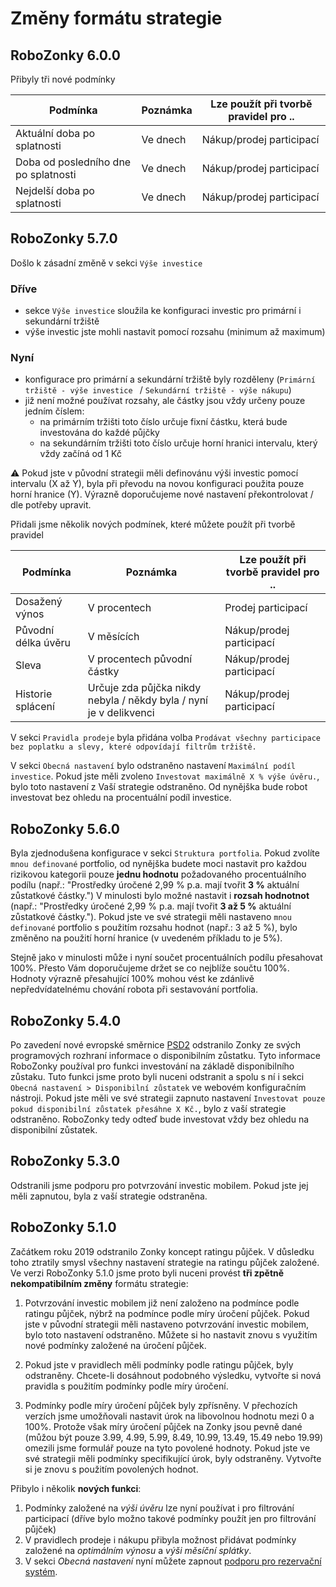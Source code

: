 # Změny formátu strategie

## RoboZonky 6.0.0

Přibyly tři nové podmínky

| Podmínka            | Poznámka | Lze použít při tvorbě pravidel pro .. |
| ------------------- | -------- | ------------------------------------- |
| Aktuální doba po splatnosti | Ve dnech |  Nákup/prodej participací |
| Doba od posledního dne po splatnosti | Ve dnech  | Nákup/prodej participací|
| Nejdelší doba po splatnosti | Ve dnech | Nákup/prodej participací|


## RoboZonky 5.7.0

Došlo k zásadní změně v sekci `Výše investice`

### Dříve
- sekce `Výše investice` sloužila ke konfiguraci investic pro primární i sekundární tržiště
- výše investic jste mohli nastavit pomocí rozsahu (minimum až maximum)

### Nyní
- konfigurace pro primární a sekundární tržiště byly rozděleny (`Primární tržiště - výše investice ` / `Sekundární tržiště - výše nákupu`)
- již není možné používat rozsahy, ale částky jsou vždy určeny pouze jedním číslem:
   - na primárním tržišti toto číslo určuje fixní částku, která bude investována do každé půjčky
   - na sekundárním tržišti toto číslo určuje horní hranici intervalu, který vždy začíná od 1 Kč
 
:warning: Pokud jste v původní strategii měli definovánu výši investic pomocí intervalu (X až Y), byla při převodu na
 novou konfiguraci použita pouze horní hranice (Y). Výrazně doporučujeme nové nastavení překontrolovat / dle potřeby upravit.

Přidali jsme několik nových podmínek, které můžete použít při tvorbě pravidel

| Podmínka            | Poznámka | Lze použít při tvorbě pravidel pro .. |
| ------------------- | -------- | ------------------------------------- |
| Dosažený výnos      | V procentech | Prodej participací |
| Původní délka úvěru | V měsících   | Nákup/prodej participací|
| Sleva               | V procentech původní částky | Nákup/prodej participací|
| Historie splácení   | Určuje zda půjčka nikdy nebyla / někdy byla / nyní je v delikvenci | Nákup/prodej participací|

V sekci `Pravidla prodeje` byla přidána volba `Prodávat všechny participace bez poplatku a slevy, které odpovídají filtrům tržiště.`

V sekci `Obecná nastavení` bylo odstraněno nastavení `Maximální podíl investice`.
Pokud jste měli zvoleno `Investovat maximálně X % výše úvěru.`, bylo toto nastavení z Vaší strategie odstraněno.
Od nynějška bude robot investovat bez ohledu na procentuální podíl investice.

## RoboZonky 5.6.0

Byla zjednodušena konfigurace v sekci `Struktura portfolia`. Pokud zvolíte `mnou definované` portfolio, 
od nynějška budete moci nastavit pro každou rizikovou kategorii pouze **jednu hodnotu** požadovaného procentuálního podílu 
(např.: "Prostředky úročené 2,99 % p.a. mají tvořit **3 %** aktuální zůstatkové částky.")
V minulosti bylo možné nastavit i **rozsah hodnotnot** (např.: "Prostředky úročené 2,99 % p.a. mají tvořit **3 až 5 %** aktuální zůstatkové částky.").
Pokud jste ve své strategii měli nastaveno `mnou definované` portfolio s použitím rozsahu hodnot (např.: 3 až 5 %),
 bylo změněno na použití horní hranice (v uvedeném příkladu to je 5%).

Stejně jako v minulosti může i nyní součet procentuálních podílu přesahovat 100%.
Přesto Vám doporučujeme držet se co nejblíže součtu 100%.
Hodnoty výrazně přesahující 100% mohou vést ke zdánlivě nepředvídatelnému chování robota při sestavování portfolia.

## RoboZonky 5.4.0

Po zavedení nové evropské směrnice [PSD2](https://cs.wikipedia.org/wiki/Sm%C4%9Brnice_PSD2) odstranilo 
Zonky ze svých programových rozhraní informace o disponibilním zůstatku.
Tyto informace RoboZonky používal pro funkci investování na základě disponibilního zůstaku.
Tuto funkci jsme proto byli nuceni odstranit a spolu s ní i sekci `Obecná nastavení > Disponibilní zůstatek` ve webovém konfiguračním nástroji.
Pokud jste měli ve své strategii zapnuto nastavení `Investovat pouze pokud disponibilní zůstatek přesáhne X Kč.`,
 bylo z vaší strategie odstraněno. RoboZonky tedy odteď bude investovat vždy bez ohledu na disponibilní zůstatek.

## RoboZonky 5.3.0

Odstranili jsme podporu pro potvrzování investic mobilem.
Pokud jste jej měli zapnutou, byla z vaší strategie odstraněna.

## RoboZonky 5.1.0

Začátkem roku 2019 odstranilo Zonky koncept ratingu půjček.
V důsledku toho ztratily smysl všechny nastavení strategie na ratingu půjček založené.
Ve verzi RoboZonky 5.1.0 jsme proto byli nuceni provést **tři zpětně nekompatibilním změny** formátu strategie:

1. Potvrzování investic mobilem již není založeno na podmínce podle ratingu půjček, nýbrž na podmínce podle míry úročení půjček.
Pokud jste v původní strategii měli nastaveno potvrzování investic mobilem, bylo toto nastavení odstraněno.
Můžete si ho nastavit znovu s využitím nové podmínky založené na úročení půjček.

2. Pokud jste v pravidlech měli podmínky podle ratingu půjček, byly odstraněny.
Chcete-li dosáhnout podobného výsledku, vytvořte si nová pravidla s použitím podmínky podle míry úročení.

3. Podmínky podle míry úročení půjček byly zpřísněny.
V přechozích verzích jsme umožňovali nastavit úrok na libovolnou hodnotu mezi 0 a 100%.
Protože však míry úročení půjček na Zonky jsou pevně dané (můžou být pouze 3.99, 4.99, 5.99, 8.49, 10.99, 13.49, 15.49 nebo 19.99)
omezili jsme formulář pouze na tyto povolené hodnoty.
Pokud jste ve své strategii měli podmínky specifikující úrok, byly odstraněny.
Vytvořte si je znovu s použitím povolených hodnot.

Přibylo i několik **nových funkci**:
1. Podmínky založené na _výši úvěru_ lze nyní používat i pro filtrování participací (dříve bylo možno takové podmínky použít jen pro filtrování půjček)
2. V pravidlech prodeje i nákupu přibyla možnost přidávat podmínky založené na _optimálním výnosu_ a _výši měsíční splátky_.
3. V sekci _Obecná nastavení_ nyní můžete zapnout [podporu pro rezervační systém](ReservationSystem.md).
